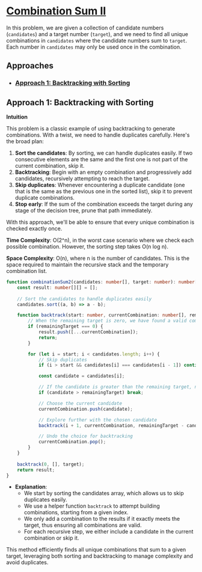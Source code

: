 # [Combination Sum II](https://leetcode.com/problems/combination-sum-ii/)

In this problem, we are given a collection of candidate numbers (`candidates`) and a target number (`target`), and we need to find all unique combinations in `candidates` where the candidate numbers sum to `target`. Each number in `candidates` may only be used once in the combination.

## Approaches
- ### [Approach 1: Backtracking with Sorting](#approach-1-backtracking-with-sorting)

## Approach 1: Backtracking with Sorting

**Intuition**

This problem is a classic example of using backtracking to generate combinations. With a twist, we need to handle duplicates carefully. Here's the broad plan:
1. **Sort the candidates**: By sorting, we can handle duplicates easily. If two consecutive elements are the same and the first one is not part of the current combination, skip it.
2. **Backtracking**: Begin with an empty combination and progressively add candidates, recursively attempting to reach the target.
3. **Skip duplicates**: Whenever encountering a duplicate candidate (one that is the same as the previous one in the sorted list), skip it to prevent duplicate combinations.
4. **Stop early**: If the sum of the combination exceeds the target during any stage of the decision tree, prune that path immediately.

With this approach, we'll be able to ensure that every unique combination is checked exactly once.

**Time Complexity**: O(2^n), in the worst case scenario where we check each possible combination. However, the sorting step takes O(n log n).

**Space Complexity**: O(n), where n is the number of candidates. This is the space required to maintain the recursive stack and the temporary combination list.

```typescript
function combinationSum2(candidates: number[], target: number): number[][] {
    const result: number[][] = [];
    
    // Sort the candidates to handle duplicates easily
    candidates.sort((a, b) => a - b);

    function backtrack(start: number, currentCombination: number[], remainingTarget: number): void {
        // When the remaining target is zero, we have found a valid combination
        if (remainingTarget === 0) {
            result.push([...currentCombination]);
            return;
        }

        for (let i = start; i < candidates.length; i++) {
            // Skip duplicates
            if (i > start && candidates[i] === candidates[i - 1]) continue;

            const candidate = candidates[i];

            // If the candidate is greater than the remaining target, no need to proceed further
            if (candidate > remainingTarget) break;

            // Choose the current candidate
            currentCombination.push(candidate);

            // Explore further with the chosen candidate
            backtrack(i + 1, currentCombination, remainingTarget - candidate);

            // Undo the choice for backtracking
            currentCombination.pop();
        }
    }
    
    backtrack(0, [], target);
    return result;
}
```

- **Explanation**:
  - We start by sorting the candidates array, which allows us to skip duplicates easily.
  - We use a helper function `backtrack` to attempt building combinations, starting from a given index.
  - We only add a combination to the results if it exactly meets the target, thus ensuring all combinations are valid.
  - For each recursive step, we either include a candidate in the current combination or skip it.

This method efficiently finds all unique combinations that sum to a given target, leveraging both sorting and backtracking to manage complexity and avoid duplicates.

